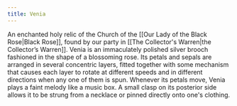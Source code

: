 ```yaml
---
title: Venia
---
```


An enchanted holy relic of the Church of the [[Our Lady of the Black Rose|Black Rose]], found by our party in [[The Collector's Warren|the Collector’s Warren]]. Venia is an immaculately polished silver brooch fashioned in the shape of a blossoming rose. Its petals and sepals are arranged in several concentric layers, fitted together with some mechanism that causes each layer to rotate at different speeds and in different directions when any one of them is spun. Whenever its petals move, Venia plays a faint melody like a music box. A small clasp on its posterior side allows it to be strung from a necklace or pinned directly onto one's clothing.